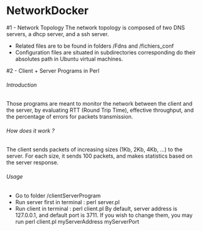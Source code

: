 NetworkDocker
=============

#1 - Network Topology
The network topology is composed of two DNS servers, a dhcp server, and a ssh server.
- Related files are to be found in folders /Fdns and /fichiers_conf
- Configuration files are situated in subdirectories corresponding do their absolutes path in Ubuntu virtual machines.

#2 - Client + Server Programs in Perl

###### Introduction
Those programs are meant to monitor the network between the client and the server, by evaluating RTT (Round Trip Time), effective throughput, and the percentage of errors for packets transmission.

###### How does it work ?
The client sends packets of increasing sizes (1Kb, 2Kb, 4Kb, ...) to the server. For each size, it sends 100 packets, and makes statistics based on the server response.

###### Usage
- Go to folder /clientServerProgram
- Run server first in terminal : perl server.pl
- Run client in terminal : perl client.pl
By default, server address is 127.0.0.1, and default port is 3711. If you wish to change them, you may run perl client.pl myServerAddress myServerPort